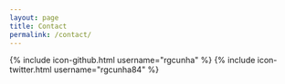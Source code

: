 ```yaml
---
layout: page
title: Contact
permalink: /contact/
---
```

{% include icon-github.html username="rgcunha" %}
{% include icon-twitter.html username="rgcunha84" %}
